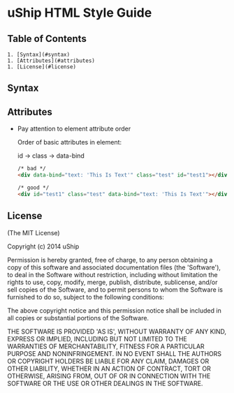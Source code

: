 # uShip HTML Style Guide 

## <a name='TOC'>Table of Contents</a>

	1. [Syntax](#syntax)
	1. [Attributes](#attributes)
	1. [License](#license)

## <a name='syntax'>Syntax</a>

## <a name='attributes'>Attributes</a>
- Pay attention to element attribute order 

	Order of basic attributes in element: 

	id -> class -> data-bind

	```html
	/* bad */
	<div data-bind="text: 'This Is Text'" class="test" id="test1"></div>

	/* good */
	<div id="test1" class="test" data-bind="text: 'This Is Text'"></div>
	```

## <a name='license'>License</a>

(The MIT License)

Copyright (c) 2014 uShip

Permission is hereby granted, free of charge, to any person obtaining
a copy of this software and associated documentation files (the
'Software'), to deal in the Software without restriction, including
without limitation the rights to use, copy, modify, merge, publish,
distribute, sublicense, and/or sell copies of the Software, and to
permit persons to whom the Software is furnished to do so, subject to
the following conditions:

The above copyright notice and this permission notice shall be
included in all copies or substantial portions of the Software.

THE SOFTWARE IS PROVIDED 'AS IS', WITHOUT WARRANTY OF ANY KIND,
EXPRESS OR IMPLIED, INCLUDING BUT NOT LIMITED TO THE WARRANTIES OF
MERCHANTABILITY, FITNESS FOR A PARTICULAR PURPOSE AND NONINFRINGEMENT.
IN NO EVENT SHALL THE AUTHORS OR COPYRIGHT HOLDERS BE LIABLE FOR ANY
CLAIM, DAMAGES OR OTHER LIABILITY, WHETHER IN AN ACTION OF CONTRACT,
TORT OR OTHERWISE, ARISING FROM, OUT OF OR IN CONNECTION WITH THE
SOFTWARE OR THE USE OR OTHER DEALINGS IN THE SOFTWARE.